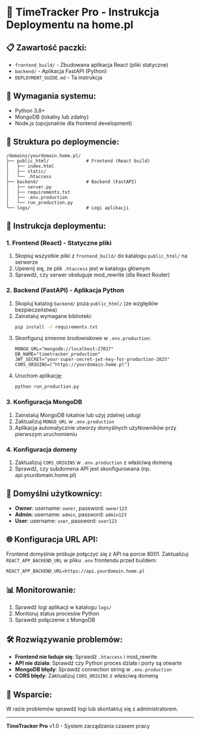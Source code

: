 # 🚀 TimeTracker Pro - Instrukcja Deploymentu na home.pl

## 📋 Zawartość paczki:
- `frontend_build/` - Zbudowana aplikacja React (pliki statyczne)
- `backend/` - Aplikacja FastAPI (Python)
- `DEPLOYMENT_GUIDE.md` - Ta instrukcja

## 🔧 Wymagania systemu:
- Python 3.8+
- MongoDB (lokalny lub zdalny)
- Node.js (opcjonalnie dla frontend development)

## 📁 Struktura po deploymencie:
```
/domains/yourdomain.home.pl/
├── public_html/              # Frontend (React build)
│   ├── index.html
│   ├── static/
│   └── .htaccess
├── backend/                  # Backend (FastAPI)
│   ├── server.py
│   ├── requirements.txt
│   ├── .env.production
│   └── run_production.py
└── logs/                     # Logi aplikacji
```

## 🚀 Instrukcja deploymentu:

### 1. Frontend (React) - Statyczne pliki
1. Skopiuj wszystkie pliki z `frontend_build/` do katalogu `public_html/` na serwerze
2. Upewnij się, że plik `.htaccess` jest w katalogu głównym
3. Sprawdź, czy serwer obsługuje mod_rewrite (dla React Router)

### 2. Backend (FastAPI) - Aplikacja Python
1. Skopiuj katalog `backend/` poza `public_html/` (ze względów bezpieczeństwa)
2. Zainstaluj wymagane biblioteki:
   ```bash
   pip install -r requirements.txt
   ```
3. Skonfiguruj zmienne środowiskowe w `.env.production`:
   ```
   MONGO_URL="mongodb://localhost:27017"
   DB_NAME="timetracker_production"
   JWT_SECRET="your-super-secret-jwt-key-for-production-2025"
   CORS_ORIGINS=["https://yourdomain.home.pl"]
   ```
4. Uruchom aplikację:
   ```bash
   python run_production.py
   ```

### 3. Konfiguracja MongoDB
1. Zainstaluj MongoDB lokalnie lub użyj zdalnej usługi
2. Zaktualizuj `MONGO_URL` w `.env.production`
3. Aplikacja automatycznie utworzy domyślnych użytkowników przy pierwszym uruchomieniu

### 4. Konfiguracja domeny
1. Zaktualizuj `CORS_ORIGINS` w `.env.production` z właściwą domeną
2. Sprawdź, czy subdomena API jest skonfigurowana (np. api.yourdomain.home.pl)

## 🔐 Domyślni użytkownicy:
- **Owner**: username: `owner`, password: `owner123`
- **Admin**: username: `admin`, password: `admin123`
- **User**: username: `user`, password: `user123`

## 🌐 Konfiguracja URL API:
Frontend domyślnie próbuje połączyć się z API na porcie 8001. 
Zaktualizuj `REACT_APP_BACKEND_URL` w pliku `.env` frontendu przed buildem:
```
REACT_APP_BACKEND_URL=https://api.yourdomain.home.pl
```

## 📊 Monitorowanie:
1. Sprawdź logi aplikacji w katalogu `logs/`
2. Monitoruj status procesów Python
3. Sprawdź połączenie z MongoDB

## 🛠️ Rozwiązywanie problemów:
- **Frontend nie ładuje się**: Sprawdź `.htaccess` i mod_rewrite
- **API nie działa**: Sprawdź czy Python proces działa i porty są otwarte
- **MongoDB błędy**: Sprawdź connection string w `.env.production`
- **CORS błędy**: Zaktualizuj `CORS_ORIGINS` z właściwą domeną

## 📧 Wsparcie:
W razie problemów sprawdź logi lub skontaktuj się z administratorem.

---
**TimeTracker Pro** v1.0 - System zarządzania czasem pracy